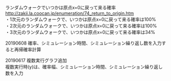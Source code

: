 ランダムウォークでいつかは原点x=0に戻って来る確率  
http://zakii.la.coocan.jp/enumeration/74_return_to_origin.htm  
・1次元のランダムウォークで、いつかは原点x=0に戻って来る確率は100%  
・2次元のランダムウォークで、いつかは原点x=0に戻って来る確率は100%  
・3次元のランダムウォークで、いつかは原点x=0に戻って来る確率は34%  
  
20190608 確率、シミュレーション時間、シミュレーション繰り返し数を入力すると再帰確率計算  
  
20190617 複数実行グラフ追加  
複数実行時(y)は、確率幅、シミュレーション時間、シミュレーション繰り返し数を入力  